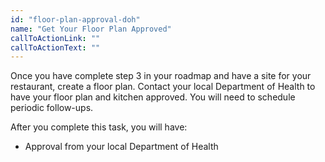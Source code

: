 ```yaml
---
id: "floor-plan-approval-doh"
name: "Get Your Floor Plan Approved"
callToActionLink: ""
callToActionText: ""
---
```


Once you have complete step 3 in your roadmap and have a site for your restaurant, create a floor plan. Contact your local Department of Health to have your floor plan and kitchen approved. You will need to schedule periodic follow-ups.
        
After you complete this task, you will have:
- Approval from your local Department of Health

